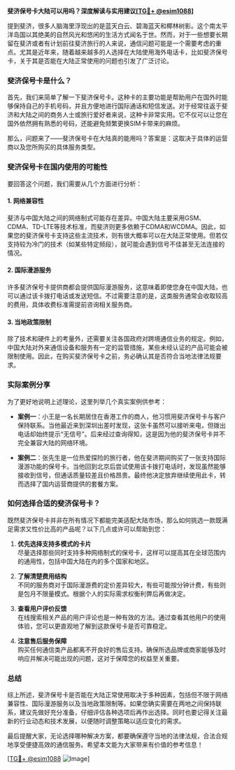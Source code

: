 **斐济保号卡大陆可以用吗？深度解读与实用建议[[TG💪+ @esim1088](https://t.me/s/esim1088)]**

提到斐济，很多人脑海里浮现出的是蓝天白云、碧海蓝天和椰林树影。这个南太平洋岛国以其绝美的自然风光和悠闲的生活方式闻名于世。然而，对于一些想要长期留在斐济或者有计划前往斐济旅行的人来说，通信问题可能是一个需要考虑的重点。尤其是近年来，随着越来越多的人选择在大陆使用海外电话卡，比如斐济保号卡，关于其是否能在大陆正常使用的问题也引发了广泛讨论。

### 斐济保号卡是什么？

首先，我们来简单了解一下斐济保号卡。这种卡的主要功能是帮助用户在国外时能够保持自己的手机号码，并且方便地进行国际通话和短信发送。对于经常往返于斐济和大陆之间的商务人士或旅行爱好者来说，这种卡非常实用。它不仅可以让您在国外依然拥有熟悉的号码，还能避免频繁更换SIM卡带来的麻烦。

那么，问题来了——斐济保号卡在大陆真的能用吗？答案是：这取决于具体的运营商以及您所购买的具体服务类型。

### 斐济保号卡在国内使用的可能性

要回答这个问题，我们需要从几个方面进行分析：

#### 1. 网络兼容性
斐济与中国大陆之间的网络制式可能存在差异。中国大陆主要采用GSM、CDMA、TD-LTE等技术标准，而斐济则更多依赖于CDMA和WCDMA。因此，如果您的斐济保号卡支持这些主流技术，则有很大概率可以在大陆正常使用。但若仅支持较为冷门的技术（如某些特定频段），就可能会遇到信号不佳甚至无法连接的情况。

#### 2. 国际漫游服务
许多斐济保号卡提供商都会提供国际漫游服务，这意味着即使您身在中国大陆，也可以通过该卡拨打电话或发送短信。不过需要注意的是，这类服务通常会收取较高的费用，具体收费标准需提前咨询相关服务商。

#### 3. 当地政策限制
除了技术和硬件上的考量外，还需要关注各国政府对跨境通信业务的规定。例如，中国大陆对外来通信设备和服务有一定的监管措施，某些未经认证的产品可能会被限制使用。因此，在购买斐济保号卡之前，务必确认其是否符合当地法律法规要求。

### 实际案例分享

为了更好地说明上述理论，这里列举几个真实案例供参考：

- **案例一**：小王是一名长期居住在香港工作的商人，他习惯用斐济保号卡与客户保持联系。当他最近来到深圳出差时发现，这张卡虽然可以接听来电，但拨出电话却始终提示“无信号”。后来经过查询得知，这是因为他的斐济保号卡并不完全兼容大陆的网络环境。
  
- **案例二**：张先生是一位热爱探险的旅行者，他在斐济期间购买了一张支持国际漫游功能的保号卡。当他回到北京后尝试使用该卡拨打电话时，发现虽然能够接收到信号，但通话质量较差且价格昂贵。最终他决定放弃继续使用此卡，转而选择了国内运营商提供的套餐方案。

### 如何选择合适的斐济保号卡？

既然斐济保号卡并非在所有情况下都能完美适配大陆市场，那么如何挑选一款既满足需求又性价比高的产品呢？以下几点或许可以帮助到您：

1. **优先选择支持多模式的卡片**  
   尽量选择那些同时支持多种网络制式的保号卡，这样可以提高其在全球范围内的通用性，包括中国大陆在内的多个国家和地区。

2. **了解清楚费用结构**  
   不同的服务商对于国际漫游费的定价差异较大，有些可能按分钟计费，有些则是包月不限量模式。根据个人的实际需求权衡利弊后再做决定。

3. **查看用户评价反馈**  
   在线搜索相关产品的用户评论也是一种有效的方法。通过查看其他用户的使用体验，您可以更直观地了解到这款保号卡是否可靠稳定。

4. **注意售后服务保障**  
   购买任何通信类产品都离不开良好的售后支持。确保所选品牌或商家能够及时响应并解决可能出现的问题，这对于保障您的权益至关重要。

### 总结

综上所述，斐济保号卡是否能在大陆正常使用取决于多种因素，包括但不限于网络兼容性、国际漫游服务以及当地政策限制等。如果您确实需要在两地之间保持联系，建议先做好充分准备，仔细评估各种选项后再作出选择。同时也要记得关注最新的行业动态和技术发展，以便随时调整策略以适应变化的需求。

最后提醒大家，无论选择哪种解决方案，都要确保遵守当地的法律法规，合法合规地享受便捷高效的通信服务。希望本文能为大家带来有价值的参考信息！

[[TG💪+ @esim1088](https://t.me/s/esim1088) ![Image](https://i.postimg.cc/4NQfJmqS/Snipaste-2025-05-13-00-14-12.png)]